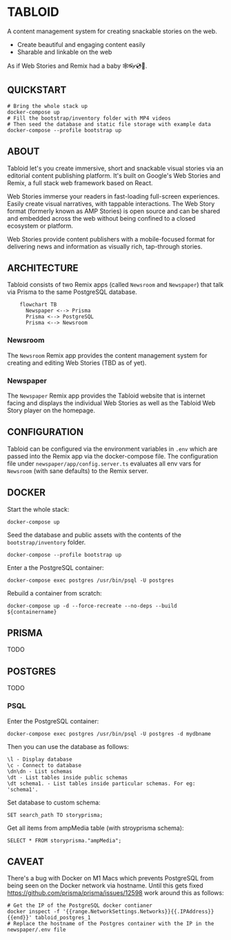 # TABLOID

A content management system for creating snackable stories on the web.

- Create beautiful and engaging content easily
- Sharable and linkable on the web

As if Web Stories and Remix had a baby 🕸👓💿🍼.

## QUICKSTART

    # Bring the whole stack up
    docker-compose up
    # Fill the bootstrap/inventory folder with MP4 videos
    # Then seed the database and static file storage with example data
    docker-compose --profile bootstrap up

## ABOUT

Tabloid let's you create immersive, short and snackable visual stories via an editorial content publishing platform. It's built on Google's Web Stories and Remix, a full stack web framework based on React.

Web Stories immerse your readers in fast-loading full-screen experiences. Easily create visual narratives, with tappable interactions. The Web Story format (formerly known as AMP Stories) is open source and can be shared and embedded across the web without being confined to a closed ecosystem or platform.

Web Stories provide content publishers with a mobile-focused format for delivering news and information as visually rich, tap-through stories.

## ARCHITECTURE

Tabloid consists of two Remix apps (called `Newsroom` and `Newspaper`) that talk via Prisma to the same PostgreSQL database.

```mermaid
    flowchart TB
      Newspaper <--> Prisma
      Prisma <--> PostgreSQL
      Prisma <--> Newsroom
```

### Newsroom

The `Newsroom` Remix app provides the content management system for creating and editing Web Stories (TBD as of yet).

### Newspaper

The `Newspaper` Remix app provides the Tabloid website that is internet facing and displays the individual Web Stories as well as the Tabloid Web Story player on the homepage.

## CONFIGURATION

Tabloid can be configured via the environment variables in `.env` which are passed into the Remix app via the docker-compose file.
The configuration file under `newspaper/app/config.server.ts` evaluates all env vars for `Newsroom` (with sane defaults) to the Remix server.

## DOCKER

Start the whole stack:

    docker-compose up

Seed the database and public assets with the contents of the `bootstrap/inventory` folder.

    docker-compose --profile bootstrap up

Enter a the PostgreSQL container:

    docker-compose exec postgres /usr/bin/psql -U postgres

Rebuild a container from scratch:

    docker-compose up -d --force-recreate --no-deps --build ${containername}

## PRISMA

TODO

## POSTGRES

TODO

### PSQL

Enter the PostgreSQL container:

    docker-compose exec postgres /usr/bin/psql -U postgres -d mydbname

Then you can use the database as follows:

    \l - Display database
    \c - Connect to database
    \dn\dn - List schemas
    \dt - List tables inside public schemas
    \dt schema1. - List tables inside particular schemas. For eg: 'schema1'.

Set database to custom schema:

    SET search_path TO storyprisma;

Get all items from ampMedia table (with stroyprisma schema):

    SELECT * FROM storyprisma."ampMedia";

## CAVEAT

There's a bug with Docker on M1 Macs which prevents PostgreSQL from being seen on the Docker network via hostname. Until this gets fixed https://github.com/prisma/prisma/issues/12598 work around this as follows:

    # Get the IP of the PostgreSQL docker contianer
    docker inspect -f '{{range.NetworkSettings.Networks}}{{.IPAddress}}{{end}}' tabloid_postgres_1
    # Replace the hostname of the Postgres container with the IP in the newspaper/.env file
